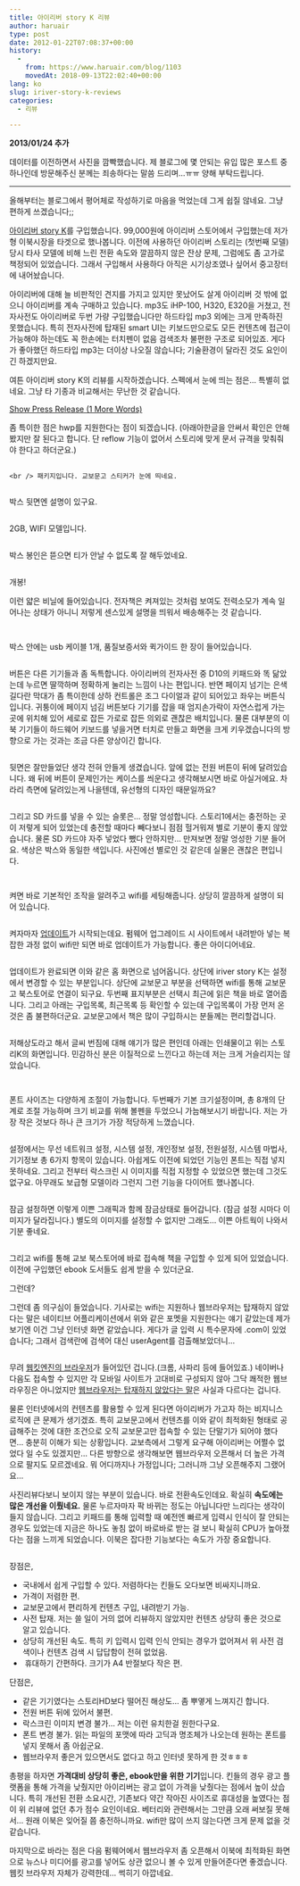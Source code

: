 ```yaml
---
title: 아이리버 story K 리뷰
author: haruair
type: post
date: 2012-01-22T07:08:37+00:00
history:
  - 
    from: https://www.haruair.com/blog/1103
    movedAt: 2018-09-13T22:02:40+00:00
lang: ko
slug: iriver-story-k-reviews
categories:
  - 리뷰

---
```

**2013/01/24 추가**

데이터를 이전하면서 사진을 깜빡했습니다. 제 블로그에 몇 안되는 유입 많은 포스트 중 하나인데 방문해주신 분께는 죄송하다는 말씀 드리며&#8230;ㅠㅠ 양해 부탁드립니다.

* * *

올해부터는 블로그에서 평어체로 작성하기로 마음을 먹었는데 그게 쉽질 않네요. 그냥 편하게 쓰겠습니다;;

<a href="http://product.iriver.co.kr/Product/ProductView.aspx?cid=12&itcode=357965" target="_blank">아이리버 story K</a>를 구입했습니다. 99,000원에 아이리버 스토어에서 구입했는데 저가형 이북시장을 타겟으로 했나봅니다. 이전에 사용하던 아이리버 스토리는 (첫번째 모델) 당시 타사 모델에 비해 느린 전환 속도와 깔끔하지 않은 잔상 문제, 그럼에도 좀 고가로 책정되어 있었습니다. 그래서 구입해서 사용하다 아직은 시기상조였나 싶어서 중고장터에 내어놨습니다.

아이리버에 대해 늘 비판적인 견지를 가지고 있지만 못났어도 살게 아이리버 것 밖에 없으니 아이리버를 계속 구매하고 있습니다. mp3도 iHP-100, H320, E320을 거쳤고, 전자사전도 아이리버로 두번 가량 구입했습니다만 하드타입 mp3 외에는 크게 만족하진 못했습니다. 특히 전자사전에 탑재된 smart UI는 키보드만으로도 모든 컨텐츠에 접근이 가능해야 하는데도 꼭 한손에는 터치펜이 없음 검색조차 불편한 구조로 되어있죠. 게다가 좋아했던 하드타입 mp3는 더이상 나오질 않습니다; 기술환경이 달라진 것도 요인이긴 하겠지만요.

여튼 아이리버 story K의 리뷰를 시작하겠습니다. 스펙에서 눈에 띄는 점은&#8230; 특별히 없네요. 그냥 타 기종과 비교해서는 무난한 것 같습니다. 

<div id="pressrelease-link-1103" class="sh-link pressrelease-link sh-hide">
  <a href="#" onclick="showhide_toggle('pressrelease', 1103, 'Show Press Release (1 More Words)', 'Hide Press Release (1 Less Words)'); return false;" aria-expanded="false"><span id="pressrelease-toggle-1103">Show Press Release (1 More Words)</span></a>
</div>

<div id="pressrelease-content-1103" class="sh-content pressrelease-content sh-hide" style="display: none;">
  <a href="https://www.iriver.co.kr/down/product/detail_description/357965_spec.jpg"><img title="아이리버 스토리 K spec." src="https://www.iriver.co.kr/down/product/detail_description/357965_spec.jpg?w=583" alt="" data-recalc-dims="1" /></a></p> 
  
  <p>
    </div>
  </p>
  
  <p>
    좀 특이한 점은 hwp를 지원한다는 점이 되겠습니다. (아래아한글을 안써서 확인은 안해봤지만 잘 된다고 합니다. 단 reflow 기능이 없어서 스토리에 맞게 문서 규격을 맞춰줘야 한다고 하더군요.)
  </p>
  
  <p>
    <a href="https://dev.edykim.com/wp-content/uploads/2012/01/MG_9907.jpg"><img data-attachment-id="1104" data-permalink="https://edykim.com/blog/1103/_mg_9907" data-orig-file="https://edykim.com/wp-content/uploads/2012/01/MG_9907.jpg?fit=840%2C560&ssl=1" data-orig-size="840,560" data-comments-opened="1" data-image-meta="{&quot;aperture&quot;:&quot;3.5&quot;,&quot;credit&quot;:&quot;&quot;,&quot;camera&quot;:&quot;Canon EOS 20D&quot;,&quot;caption&quot;:&quot;&quot;,&quot;created_timestamp&quot;:&quot;1327190963&quot;,&quot;copyright&quot;:&quot;&quot;,&quot;focal_length&quot;:&quot;35&quot;,&quot;iso&quot;:&quot;100&quot;,&quot;shutter_speed&quot;:&quot;0.0666666666667&quot;,&quot;title&quot;:&quot;&quot;}" data-image-title="박스. 요즘 이런 깔끔한 패키징이 유행인듯." data-image-description="" data-medium-file="https://edykim.com/wp-content/uploads/2012/01/MG_9907.jpg?fit=300%2C200&ssl=1" data-large-file="https://edykim.com/wp-content/uploads/2012/01/MG_9907.jpg?fit=660%2C440&ssl=1" class="aligncenter size-full wp-image-1104" title="박스. 요즘 이런 깔끔한 패키징이 유행인듯." src="https://dev.edykim.com/wp-content/uploads/2012/01/MG_9907.jpg?w=460" alt="" srcset="https://edykim.com/wp-content/uploads/2012/01/MG_9907.jpg?w=840&ssl=1 840w, https://edykim.com/wp-content/uploads/2012/01/MG_9907.jpg?resize=300%2C200&ssl=1 300w, https://edykim.com/wp-content/uploads/2012/01/MG_9907.jpg?resize=450%2C300&ssl=1 450w" sizes="(max-width: 660px) 100vw, 660px" data-recalc-dims="1" /></a><br /> <!--more-->
    
    <br /> 패키지입니다. 교보문고 스티커가 눈에 띄네요.
  </p>
  
  <p>
    <a href="https://dev.edykim.com/wp-content/uploads/2012/01/MG_9918.jpg"><img data-attachment-id="1114" data-permalink="https://edykim.com/blog/1103/_mg_9918" data-orig-file="https://edykim.com/wp-content/uploads/2012/01/MG_9918.jpg?fit=840%2C560&ssl=1" data-orig-size="840,560" data-comments-opened="1" data-image-meta="{&quot;aperture&quot;:&quot;5&quot;,&quot;credit&quot;:&quot;&quot;,&quot;camera&quot;:&quot;Canon EOS 20D&quot;,&quot;caption&quot;:&quot;&quot;,&quot;created_timestamp&quot;:&quot;1327191292&quot;,&quot;copyright&quot;:&quot;&quot;,&quot;focal_length&quot;:&quot;45&quot;,&quot;iso&quot;:&quot;800&quot;,&quot;shutter_speed&quot;:&quot;0.01&quot;,&quot;title&quot;:&quot;&quot;}" data-image-title="박스 뒷면" data-image-description="" data-medium-file="https://edykim.com/wp-content/uploads/2012/01/MG_9918.jpg?fit=300%2C200&ssl=1" data-large-file="https://edykim.com/wp-content/uploads/2012/01/MG_9918.jpg?fit=660%2C440&ssl=1" class="aligncenter size-full wp-image-1114" title="박스 뒷면" src="https://dev.edykim.com/wp-content/uploads/2012/01/MG_9918.jpg?w=460" alt="" srcset="https://edykim.com/wp-content/uploads/2012/01/MG_9918.jpg?w=840&ssl=1 840w, https://edykim.com/wp-content/uploads/2012/01/MG_9918.jpg?resize=300%2C200&ssl=1 300w, https://edykim.com/wp-content/uploads/2012/01/MG_9918.jpg?resize=450%2C300&ssl=1 450w" sizes="(max-width: 660px) 100vw, 660px" data-recalc-dims="1" /></a>
  </p>
  
  <p>
    박스 뒷면엔 설명이 있구요.
  </p>
  
  <p>
    <a href="https://dev.edykim.com/wp-content/uploads/2012/01/MG_9919.jpg"><img data-attachment-id="1115" data-permalink="https://edykim.com/blog/1103/_mg_9919" data-orig-file="https://edykim.com/wp-content/uploads/2012/01/MG_9919.jpg?fit=840%2C560&ssl=1" data-orig-size="840,560" data-comments-opened="1" data-image-meta="{&quot;aperture&quot;:&quot;4.5&quot;,&quot;credit&quot;:&quot;&quot;,&quot;camera&quot;:&quot;Canon EOS 20D&quot;,&quot;caption&quot;:&quot;&quot;,&quot;created_timestamp&quot;:&quot;1327191300&quot;,&quot;copyright&quot;:&quot;&quot;,&quot;focal_length&quot;:&quot;105&quot;,&quot;iso&quot;:&quot;800&quot;,&quot;shutter_speed&quot;:&quot;0.0166666666667&quot;,&quot;title&quot;:&quot;&quot;}" data-image-title="2gb wifi" data-image-description="" data-medium-file="https://edykim.com/wp-content/uploads/2012/01/MG_9919.jpg?fit=300%2C200&ssl=1" data-large-file="https://edykim.com/wp-content/uploads/2012/01/MG_9919.jpg?fit=660%2C440&ssl=1" class="aligncenter size-full wp-image-1115" title="2gb wifi" src="https://dev.edykim.com/wp-content/uploads/2012/01/MG_9919.jpg?w=460" alt="" srcset="https://edykim.com/wp-content/uploads/2012/01/MG_9919.jpg?w=840&ssl=1 840w, https://edykim.com/wp-content/uploads/2012/01/MG_9919.jpg?resize=300%2C200&ssl=1 300w, https://edykim.com/wp-content/uploads/2012/01/MG_9919.jpg?resize=450%2C300&ssl=1 450w" sizes="(max-width: 660px) 100vw, 660px" data-recalc-dims="1" /></a>
  </p>
  
  <p>
    2GB, WIFI 모델입니다.
  </p>
  
  <p>
    <a href="https://dev.edykim.com/wp-content/uploads/2012/01/MG_9908.jpg"><img data-attachment-id="1105" data-permalink="https://edykim.com/blog/1103/_mg_9908" data-orig-file="https://edykim.com/wp-content/uploads/2012/01/MG_9908.jpg?fit=840%2C560&ssl=1" data-orig-size="840,560" data-comments-opened="1" data-image-meta="{&quot;aperture&quot;:&quot;4&quot;,&quot;credit&quot;:&quot;&quot;,&quot;camera&quot;:&quot;Canon EOS 20D&quot;,&quot;caption&quot;:&quot;&quot;,&quot;created_timestamp&quot;:&quot;1327191002&quot;,&quot;copyright&quot;:&quot;&quot;,&quot;focal_length&quot;:&quot;63&quot;,&quot;iso&quot;:&quot;100&quot;,&quot;shutter_speed&quot;:&quot;0.0666666666667&quot;,&quot;title&quot;:&quot;&quot;}" data-image-title="박스씰" data-image-description="" data-medium-file="https://edykim.com/wp-content/uploads/2012/01/MG_9908.jpg?fit=300%2C200&ssl=1" data-large-file="https://edykim.com/wp-content/uploads/2012/01/MG_9908.jpg?fit=660%2C440&ssl=1" class="aligncenter size-full wp-image-1105" title="박스씰" src="https://dev.edykim.com/wp-content/uploads/2012/01/MG_9908.jpg?w=460" alt="" srcset="https://edykim.com/wp-content/uploads/2012/01/MG_9908.jpg?w=840&ssl=1 840w, https://edykim.com/wp-content/uploads/2012/01/MG_9908.jpg?resize=300%2C200&ssl=1 300w, https://edykim.com/wp-content/uploads/2012/01/MG_9908.jpg?resize=450%2C300&ssl=1 450w" sizes="(max-width: 660px) 100vw, 660px" data-recalc-dims="1" /></a>
  </p>
  
  <p>
    박스 봉인은 뜯으면 티가 안날 수 없도록 잘 해두었네요.
  </p>
  
  <p>
    <a href="https://dev.edykim.com/wp-content/uploads/2012/01/MG_9909.jpg"><img data-attachment-id="1106" data-permalink="https://edykim.com/blog/1103/_mg_9909" data-orig-file="https://edykim.com/wp-content/uploads/2012/01/MG_9909.jpg?fit=840%2C560&ssl=1" data-orig-size="840,560" data-comments-opened="1" data-image-meta="{&quot;aperture&quot;:&quot;3.5&quot;,&quot;credit&quot;:&quot;&quot;,&quot;camera&quot;:&quot;Canon EOS 20D&quot;,&quot;caption&quot;:&quot;&quot;,&quot;created_timestamp&quot;:&quot;1327191053&quot;,&quot;copyright&quot;:&quot;&quot;,&quot;focal_length&quot;:&quot;38&quot;,&quot;iso&quot;:&quot;100&quot;,&quot;shutter_speed&quot;:&quot;0.05&quot;,&quot;title&quot;:&quot;&quot;}" data-image-title="개봉" data-image-description="" data-medium-file="https://edykim.com/wp-content/uploads/2012/01/MG_9909.jpg?fit=300%2C200&ssl=1" data-large-file="https://edykim.com/wp-content/uploads/2012/01/MG_9909.jpg?fit=660%2C440&ssl=1" class="aligncenter size-full wp-image-1106" title="_MG_9909" src="https://dev.edykim.com/wp-content/uploads/2012/01/MG_9909.jpg?w=460" alt="" srcset="https://edykim.com/wp-content/uploads/2012/01/MG_9909.jpg?w=840&ssl=1 840w, https://edykim.com/wp-content/uploads/2012/01/MG_9909.jpg?resize=300%2C200&ssl=1 300w, https://edykim.com/wp-content/uploads/2012/01/MG_9909.jpg?resize=450%2C300&ssl=1 450w" sizes="(max-width: 660px) 100vw, 660px" data-recalc-dims="1" /></a>
  </p>
  
  <p>
    개봉!<a href="https://dev.edykim.com/wp-content/uploads/2012/01/MG_9910.jpg"><img data-attachment-id="1107" data-permalink="https://edykim.com/blog/1103/_mg_9910" data-orig-file="https://edykim.com/wp-content/uploads/2012/01/MG_9910.jpg?fit=840%2C560&ssl=1" data-orig-size="840,560" data-comments-opened="1" data-image-meta="{&quot;aperture&quot;:&quot;4&quot;,&quot;credit&quot;:&quot;&quot;,&quot;camera&quot;:&quot;Canon EOS 20D&quot;,&quot;caption&quot;:&quot;&quot;,&quot;created_timestamp&quot;:&quot;1327191064&quot;,&quot;copyright&quot;:&quot;&quot;,&quot;focal_length&quot;:&quot;48&quot;,&quot;iso&quot;:&quot;100&quot;,&quot;shutter_speed&quot;:&quot;0.04&quot;,&quot;title&quot;:&quot;&quot;}" data-image-title="_MG_9910" data-image-description="" data-medium-file="https://edykim.com/wp-content/uploads/2012/01/MG_9910.jpg?fit=300%2C200&ssl=1" data-large-file="https://edykim.com/wp-content/uploads/2012/01/MG_9910.jpg?fit=660%2C440&ssl=1" class="aligncenter size-full wp-image-1107" title="_MG_9910" src="https://dev.edykim.com/wp-content/uploads/2012/01/MG_9910.jpg?w=460" alt="" srcset="https://edykim.com/wp-content/uploads/2012/01/MG_9910.jpg?w=840&ssl=1 840w, https://edykim.com/wp-content/uploads/2012/01/MG_9910.jpg?resize=300%2C200&ssl=1 300w, https://edykim.com/wp-content/uploads/2012/01/MG_9910.jpg?resize=450%2C300&ssl=1 450w" sizes="(max-width: 660px) 100vw, 660px" data-recalc-dims="1" /></a><a href="https://dev.edykim.com/wp-content/uploads/2012/01/MG_9917.jpg"><img data-attachment-id="1113" data-permalink="https://edykim.com/blog/1103/_mg_9917" data-orig-file="https://edykim.com/wp-content/uploads/2012/01/MG_9917.jpg?fit=840%2C560&ssl=1" data-orig-size="840,560" data-comments-opened="1" data-image-meta="{&quot;aperture&quot;:&quot;5.6&quot;,&quot;credit&quot;:&quot;&quot;,&quot;camera&quot;:&quot;Canon EOS 20D&quot;,&quot;caption&quot;:&quot;&quot;,&quot;created_timestamp&quot;:&quot;1327191243&quot;,&quot;copyright&quot;:&quot;&quot;,&quot;focal_length&quot;:&quot;80&quot;,&quot;iso&quot;:&quot;800&quot;,&quot;shutter_speed&quot;:&quot;0.008&quot;,&quot;title&quot;:&quot;&quot;}" data-image-title="_MG_9917" data-image-description="" data-medium-file="https://edykim.com/wp-content/uploads/2012/01/MG_9917.jpg?fit=300%2C200&ssl=1" data-large-file="https://edykim.com/wp-content/uploads/2012/01/MG_9917.jpg?fit=660%2C440&ssl=1" class="aligncenter size-full wp-image-1113" title="_MG_9917" src="https://dev.edykim.com/wp-content/uploads/2012/01/MG_9917.jpg?w=460" alt="" srcset="https://edykim.com/wp-content/uploads/2012/01/MG_9917.jpg?w=840&ssl=1 840w, https://edykim.com/wp-content/uploads/2012/01/MG_9917.jpg?resize=300%2C200&ssl=1 300w, https://edykim.com/wp-content/uploads/2012/01/MG_9917.jpg?resize=450%2C300&ssl=1 450w" sizes="(max-width: 660px) 100vw, 660px" data-recalc-dims="1" /></a>
  </p>
  
  <p>
    이런 얇은 비닐에 들어있습니다. 전자책은 켜져있는 것처럼 보여도 전력소모가 계속 일어나는 상태가 아니니 저렇게 센스있게 설명을 띄워서 배송해주는 것 같습니다.
  </p>
  
  <p>
    <a href="https://dev.edykim.com/wp-content/uploads/2012/01/MG_9914.jpg"><img data-attachment-id="1110" data-permalink="https://edykim.com/blog/1103/_mg_9914" data-orig-file="https://edykim.com/wp-content/uploads/2012/01/MG_9914.jpg?fit=840%2C560&ssl=1" data-orig-size="840,560" data-comments-opened="1" data-image-meta="{&quot;aperture&quot;:&quot;5.6&quot;,&quot;credit&quot;:&quot;&quot;,&quot;camera&quot;:&quot;Canon EOS 20D&quot;,&quot;caption&quot;:&quot;&quot;,&quot;created_timestamp&quot;:&quot;1327191133&quot;,&quot;copyright&quot;:&quot;&quot;,&quot;focal_length&quot;:&quot;105&quot;,&quot;iso&quot;:&quot;800&quot;,&quot;shutter_speed&quot;:&quot;0.005&quot;,&quot;title&quot;:&quot;&quot;}" data-image-title="_MG_9914" data-image-description="" data-medium-file="https://edykim.com/wp-content/uploads/2012/01/MG_9914.jpg?fit=300%2C200&ssl=1" data-large-file="https://edykim.com/wp-content/uploads/2012/01/MG_9914.jpg?fit=660%2C440&ssl=1" class="aligncenter size-full wp-image-1110" title="_MG_9914" src="https://dev.edykim.com/wp-content/uploads/2012/01/MG_9914.jpg?w=460" alt="" srcset="https://edykim.com/wp-content/uploads/2012/01/MG_9914.jpg?w=840&ssl=1 840w, https://edykim.com/wp-content/uploads/2012/01/MG_9914.jpg?resize=300%2C200&ssl=1 300w, https://edykim.com/wp-content/uploads/2012/01/MG_9914.jpg?resize=450%2C300&ssl=1 450w" sizes="(max-width: 660px) 100vw, 660px" data-recalc-dims="1" /></a>
  </p>
  
  <p>
    <a href="https://dev.edykim.com/wp-content/uploads/2012/01/MG_9916.jpg"><img data-attachment-id="1112" data-permalink="https://edykim.com/blog/1103/_mg_9916" data-orig-file="https://edykim.com/wp-content/uploads/2012/01/MG_9916.jpg?fit=840%2C560&ssl=1" data-orig-size="840,560" data-comments-opened="1" data-image-meta="{&quot;aperture&quot;:&quot;14&quot;,&quot;credit&quot;:&quot;&quot;,&quot;camera&quot;:&quot;Canon EOS 20D&quot;,&quot;caption&quot;:&quot;&quot;,&quot;created_timestamp&quot;:&quot;1327191204&quot;,&quot;copyright&quot;:&quot;&quot;,&quot;focal_length&quot;:&quot;80&quot;,&quot;iso&quot;:&quot;800&quot;,&quot;shutter_speed&quot;:&quot;0.0333333333333&quot;,&quot;title&quot;:&quot;&quot;}" data-image-title="설명서" data-image-description="" data-medium-file="https://edykim.com/wp-content/uploads/2012/01/MG_9916.jpg?fit=300%2C200&ssl=1" data-large-file="https://edykim.com/wp-content/uploads/2012/01/MG_9916.jpg?fit=660%2C440&ssl=1" class="aligncenter size-full wp-image-1112" title="설명서" src="https://dev.edykim.com/wp-content/uploads/2012/01/MG_9916.jpg?w=460" alt="" srcset="https://edykim.com/wp-content/uploads/2012/01/MG_9916.jpg?w=840&ssl=1 840w, https://edykim.com/wp-content/uploads/2012/01/MG_9916.jpg?resize=300%2C200&ssl=1 300w, https://edykim.com/wp-content/uploads/2012/01/MG_9916.jpg?resize=450%2C300&ssl=1 450w" sizes="(max-width: 660px) 100vw, 660px" data-recalc-dims="1" /></a>
  </p>
  
  <p>
    박스 안에는 usb 케이블 1개, 품질보증서와 퀵가이드 한 장이 들어있습니다.
  </p>
  
  <p>
    <a href="https://dev.edykim.com/wp-content/uploads/2012/01/MG_9920.jpg"><img data-attachment-id="1116" data-permalink="https://edykim.com/blog/1103/_mg_9920" data-orig-file="https://edykim.com/wp-content/uploads/2012/01/MG_9920.jpg?fit=840%2C560&ssl=1" data-orig-size="840,560" data-comments-opened="1" data-image-meta="{&quot;aperture&quot;:&quot;5&quot;,&quot;credit&quot;:&quot;&quot;,&quot;camera&quot;:&quot;Canon EOS 20D&quot;,&quot;caption&quot;:&quot;&quot;,&quot;created_timestamp&quot;:&quot;1327191344&quot;,&quot;copyright&quot;:&quot;&quot;,&quot;focal_length&quot;:&quot;85&quot;,&quot;iso&quot;:&quot;800&quot;,&quot;shutter_speed&quot;:&quot;0.008&quot;,&quot;title&quot;:&quot;&quot;}" data-image-title="_MG_9920" data-image-description="" data-medium-file="https://edykim.com/wp-content/uploads/2012/01/MG_9920.jpg?fit=300%2C200&ssl=1" data-large-file="https://edykim.com/wp-content/uploads/2012/01/MG_9920.jpg?fit=660%2C440&ssl=1" class="aligncenter size-full wp-image-1116" title="_MG_9920" src="https://dev.edykim.com/wp-content/uploads/2012/01/MG_9920.jpg?w=460" alt="" srcset="https://edykim.com/wp-content/uploads/2012/01/MG_9920.jpg?w=840&ssl=1 840w, https://edykim.com/wp-content/uploads/2012/01/MG_9920.jpg?resize=300%2C200&ssl=1 300w, https://edykim.com/wp-content/uploads/2012/01/MG_9920.jpg?resize=450%2C300&ssl=1 450w" sizes="(max-width: 660px) 100vw, 660px" data-recalc-dims="1" /></a><a href="https://dev.edykim.com/wp-content/uploads/2012/01/MG_9921.jpg"><img data-attachment-id="1117" data-permalink="https://edykim.com/blog/1103/_mg_9921" data-orig-file="https://edykim.com/wp-content/uploads/2012/01/MG_9921.jpg?fit=840%2C560&ssl=1" data-orig-size="840,560" data-comments-opened="1" data-image-meta="{&quot;aperture&quot;:&quot;6.3&quot;,&quot;credit&quot;:&quot;&quot;,&quot;camera&quot;:&quot;Canon EOS 20D&quot;,&quot;caption&quot;:&quot;&quot;,&quot;created_timestamp&quot;:&quot;1327191353&quot;,&quot;copyright&quot;:&quot;&quot;,&quot;focal_length&quot;:&quot;85&quot;,&quot;iso&quot;:&quot;800&quot;,&quot;shutter_speed&quot;:&quot;0.00625&quot;,&quot;title&quot;:&quot;&quot;}" data-image-title="_MG_9921" data-image-description="" data-medium-file="https://edykim.com/wp-content/uploads/2012/01/MG_9921.jpg?fit=300%2C200&ssl=1" data-large-file="https://edykim.com/wp-content/uploads/2012/01/MG_9921.jpg?fit=660%2C440&ssl=1" class="aligncenter size-full wp-image-1117" title="_MG_9921" src="https://dev.edykim.com/wp-content/uploads/2012/01/MG_9921.jpg?w=460" alt="" srcset="https://edykim.com/wp-content/uploads/2012/01/MG_9921.jpg?w=840&ssl=1 840w, https://edykim.com/wp-content/uploads/2012/01/MG_9921.jpg?resize=300%2C200&ssl=1 300w, https://edykim.com/wp-content/uploads/2012/01/MG_9921.jpg?resize=450%2C300&ssl=1 450w" sizes="(max-width: 660px) 100vw, 660px" data-recalc-dims="1" /></a>
  </p>
  
  <p>
    버튼은 다른 기기들과 좀 독특합니다. 아이리버의 전자사전 중 D10의 키패드와 똑 닮았는데 누르면 딸깍하며 정확하게 눌리는 느낌이 나는 편입니다. 반면 페이지 넘기는 은색 길다란 막대가 좀 특이한데 상하 컨트롤은 조그 다이얼과 같이 되어있고 좌우는 버튼식입니다. 귀퉁이에 페이지 넘김 버튼보다 기기를 잡을 때 엄지손가락이 자연스럽게 가는 곳에 위치해 있어 세로로 잡든 가로로 잡든 의외로 괜찮은 배치입니다. 물론 대부분의 이북 기기들이 하드웨어 키보드를 넣을거면 터치로 만들고 화면을 크게 키우겠습니다의 방향으로 가는 것과는 조금 다른 양상이긴 합니다.
  </p>
  
  <p>
    <a href="https://dev.edykim.com/wp-content/uploads/2012/01/MG_9926.jpg"><img data-attachment-id="1122" data-permalink="https://edykim.com/blog/1103/_mg_9926" data-orig-file="https://edykim.com/wp-content/uploads/2012/01/MG_9926.jpg?fit=840%2C560&ssl=1" data-orig-size="840,560" data-comments-opened="1" data-image-meta="{&quot;aperture&quot;:&quot;4.5&quot;,&quot;credit&quot;:&quot;&quot;,&quot;camera&quot;:&quot;Canon EOS 20D&quot;,&quot;caption&quot;:&quot;&quot;,&quot;created_timestamp&quot;:&quot;1327191427&quot;,&quot;copyright&quot;:&quot;&quot;,&quot;focal_length&quot;:&quot;85&quot;,&quot;iso&quot;:&quot;800&quot;,&quot;shutter_speed&quot;:&quot;0.0125&quot;,&quot;title&quot;:&quot;&quot;}" data-image-title="_MG_9926" data-image-description="" data-medium-file="https://edykim.com/wp-content/uploads/2012/01/MG_9926.jpg?fit=300%2C200&ssl=1" data-large-file="https://edykim.com/wp-content/uploads/2012/01/MG_9926.jpg?fit=660%2C440&ssl=1" class="aligncenter size-full wp-image-1122" title="_MG_9926" src="https://dev.edykim.com/wp-content/uploads/2012/01/MG_9926.jpg?w=460" alt="" srcset="https://edykim.com/wp-content/uploads/2012/01/MG_9926.jpg?w=840&ssl=1 840w, https://edykim.com/wp-content/uploads/2012/01/MG_9926.jpg?resize=300%2C200&ssl=1 300w, https://edykim.com/wp-content/uploads/2012/01/MG_9926.jpg?resize=450%2C300&ssl=1 450w" sizes="(max-width: 660px) 100vw, 660px" data-recalc-dims="1" /></a><a href="https://dev.edykim.com/wp-content/uploads/2012/01/MG_9927.jpg"><img data-attachment-id="1123" data-permalink="https://edykim.com/blog/1103/_mg_9927" data-orig-file="https://edykim.com/wp-content/uploads/2012/01/MG_9927.jpg?fit=840%2C560&ssl=1" data-orig-size="840,560" data-comments-opened="1" data-image-meta="{&quot;aperture&quot;:&quot;4.5&quot;,&quot;credit&quot;:&quot;&quot;,&quot;camera&quot;:&quot;Canon EOS 20D&quot;,&quot;caption&quot;:&quot;&quot;,&quot;created_timestamp&quot;:&quot;1327191445&quot;,&quot;copyright&quot;:&quot;&quot;,&quot;focal_length&quot;:&quot;85&quot;,&quot;iso&quot;:&quot;800&quot;,&quot;shutter_speed&quot;:&quot;0.01&quot;,&quot;title&quot;:&quot;&quot;}" data-image-title="_MG_9927" data-image-description="" data-medium-file="https://edykim.com/wp-content/uploads/2012/01/MG_9927.jpg?fit=300%2C200&ssl=1" data-large-file="https://edykim.com/wp-content/uploads/2012/01/MG_9927.jpg?fit=660%2C440&ssl=1" class="aligncenter size-full wp-image-1123" title="_MG_9927" src="https://dev.edykim.com/wp-content/uploads/2012/01/MG_9927.jpg?w=460" alt="" srcset="https://edykim.com/wp-content/uploads/2012/01/MG_9927.jpg?w=840&ssl=1 840w, https://edykim.com/wp-content/uploads/2012/01/MG_9927.jpg?resize=300%2C200&ssl=1 300w, https://edykim.com/wp-content/uploads/2012/01/MG_9927.jpg?resize=450%2C300&ssl=1 450w" sizes="(max-width: 660px) 100vw, 660px" data-recalc-dims="1" /></a>
  </p>
  
  <p>
    뒷면은 잘만들었단 생각 전혀 안들게 생겼습니다. 앞에 없는 전원 버튼이 뒤에 달려있습니다. 왜 뒤에 버튼이 문제인가는 케이스를 씌운다고 생각해보시면 바로 아실거에요. 차라리 측면에 달려있는게 나을텐데, 유선형의 디자인 때문일까요?
  </p>
  
  <p>
    <a href="https://dev.edykim.com/wp-content/uploads/2012/01/MG_9928.jpg"><img data-attachment-id="1124" data-permalink="https://edykim.com/blog/1103/_mg_9928" data-orig-file="https://edykim.com/wp-content/uploads/2012/01/MG_9928.jpg?fit=840%2C560&ssl=1" data-orig-size="840,560" data-comments-opened="1" data-image-meta="{&quot;aperture&quot;:&quot;4.5&quot;,&quot;credit&quot;:&quot;&quot;,&quot;camera&quot;:&quot;Canon EOS 20D&quot;,&quot;caption&quot;:&quot;&quot;,&quot;created_timestamp&quot;:&quot;1327191480&quot;,&quot;copyright&quot;:&quot;&quot;,&quot;focal_length&quot;:&quot;85&quot;,&quot;iso&quot;:&quot;800&quot;,&quot;shutter_speed&quot;:&quot;0.02&quot;,&quot;title&quot;:&quot;&quot;}" data-image-title="_MG_9928" data-image-description="" data-medium-file="https://edykim.com/wp-content/uploads/2012/01/MG_9928.jpg?fit=300%2C200&ssl=1" data-large-file="https://edykim.com/wp-content/uploads/2012/01/MG_9928.jpg?fit=660%2C440&ssl=1" class="aligncenter size-full wp-image-1124" title="_MG_9928" src="https://dev.edykim.com/wp-content/uploads/2012/01/MG_9928.jpg?w=460" alt="" srcset="https://edykim.com/wp-content/uploads/2012/01/MG_9928.jpg?w=840&ssl=1 840w, https://edykim.com/wp-content/uploads/2012/01/MG_9928.jpg?resize=300%2C200&ssl=1 300w, https://edykim.com/wp-content/uploads/2012/01/MG_9928.jpg?resize=450%2C300&ssl=1 450w" sizes="(max-width: 660px) 100vw, 660px" data-recalc-dims="1" /></a>
  </p>
  
  <p>
    그리고 SD 카드를 넣을 수 있는 슬롯은&#8230; 정말 엉성합니다. 스토리1에서는 충전하는 곳이 저렇게 되어 있었는데 충전할 때마다 빼다보니 점점 헐거워져 별로 기분이 좋지 않았습니다. 물론 SD 카드야 자주 넣었다 뺐다 안하지만&#8230; 만져보면 정말 엉성한 기분 들어요. 색상은 박스와 동일한 색입니다. 사진에선 별로인 것 같은데 실물은 괜찮은 편입니다.
  </p>
  
  <p>
    <a href="https://dev.edykim.com/wp-content/uploads/2012/01/MG_9930.jpg"><img data-attachment-id="1126" data-permalink="https://edykim.com/blog/1103/_mg_9930" data-orig-file="https://edykim.com/wp-content/uploads/2012/01/MG_9930.jpg?fit=840%2C560&ssl=1" data-orig-size="840,560" data-comments-opened="1" data-image-meta="{&quot;aperture&quot;:&quot;10&quot;,&quot;credit&quot;:&quot;&quot;,&quot;camera&quot;:&quot;Canon EOS 20D&quot;,&quot;caption&quot;:&quot;&quot;,&quot;created_timestamp&quot;:&quot;1327191525&quot;,&quot;copyright&quot;:&quot;&quot;,&quot;focal_length&quot;:&quot;70&quot;,&quot;iso&quot;:&quot;800&quot;,&quot;shutter_speed&quot;:&quot;0.02&quot;,&quot;title&quot;:&quot;&quot;}" data-image-title="전원을 켜면" data-image-description="" data-medium-file="https://edykim.com/wp-content/uploads/2012/01/MG_9930.jpg?fit=300%2C200&ssl=1" data-large-file="https://edykim.com/wp-content/uploads/2012/01/MG_9930.jpg?fit=660%2C440&ssl=1" class="aligncenter size-full wp-image-1126" title="전원을 켜면" src="https://dev.edykim.com/wp-content/uploads/2012/01/MG_9930.jpg?w=460" alt="" srcset="https://edykim.com/wp-content/uploads/2012/01/MG_9930.jpg?w=840&ssl=1 840w, https://edykim.com/wp-content/uploads/2012/01/MG_9930.jpg?resize=300%2C200&ssl=1 300w, https://edykim.com/wp-content/uploads/2012/01/MG_9930.jpg?resize=450%2C300&ssl=1 450w" sizes="(max-width: 660px) 100vw, 660px" data-recalc-dims="1" /></a><a href="https://dev.edykim.com/wp-content/uploads/2012/01/MG_9931.jpg"><img data-attachment-id="1127" data-permalink="https://edykim.com/blog/1103/_mg_9931" data-orig-file="https://edykim.com/wp-content/uploads/2012/01/MG_9931.jpg?fit=840%2C560&ssl=1" data-orig-size="840,560" data-comments-opened="1" data-image-meta="{&quot;aperture&quot;:&quot;5.6&quot;,&quot;credit&quot;:&quot;&quot;,&quot;camera&quot;:&quot;Canon EOS 20D&quot;,&quot;caption&quot;:&quot;&quot;,&quot;created_timestamp&quot;:&quot;1327191545&quot;,&quot;copyright&quot;:&quot;&quot;,&quot;focal_length&quot;:&quot;70&quot;,&quot;iso&quot;:&quot;800&quot;,&quot;shutter_speed&quot;:&quot;0.008&quot;,&quot;title&quot;:&quot;&quot;}" data-image-title="_MG_9931" data-image-description="" data-medium-file="https://edykim.com/wp-content/uploads/2012/01/MG_9931.jpg?fit=300%2C200&ssl=1" data-large-file="https://edykim.com/wp-content/uploads/2012/01/MG_9931.jpg?fit=660%2C440&ssl=1" class="aligncenter size-full wp-image-1127" title="_MG_9931" src="https://dev.edykim.com/wp-content/uploads/2012/01/MG_9931.jpg?w=460" alt="" srcset="https://edykim.com/wp-content/uploads/2012/01/MG_9931.jpg?w=840&ssl=1 840w, https://edykim.com/wp-content/uploads/2012/01/MG_9931.jpg?resize=300%2C200&ssl=1 300w, https://edykim.com/wp-content/uploads/2012/01/MG_9931.jpg?resize=450%2C300&ssl=1 450w" sizes="(max-width: 660px) 100vw, 660px" data-recalc-dims="1" /></a>
  </p>
  
  <p>
    <a href="https://dev.edykim.com/wp-content/uploads/2012/01/MG_9934.jpg"><img data-attachment-id="1129" data-permalink="https://edykim.com/blog/1103/_mg_9934" data-orig-file="https://edykim.com/wp-content/uploads/2012/01/MG_9934.jpg?fit=840%2C560&ssl=1" data-orig-size="840,560" data-comments-opened="1" data-image-meta="{&quot;aperture&quot;:&quot;6.3&quot;,&quot;credit&quot;:&quot;&quot;,&quot;camera&quot;:&quot;Canon EOS 20D&quot;,&quot;caption&quot;:&quot;&quot;,&quot;created_timestamp&quot;:&quot;1327191649&quot;,&quot;copyright&quot;:&quot;&quot;,&quot;focal_length&quot;:&quot;70&quot;,&quot;iso&quot;:&quot;800&quot;,&quot;shutter_speed&quot;:&quot;0.008&quot;,&quot;title&quot;:&quot;&quot;}" data-image-title="_MG_9934" data-image-description="" data-medium-file="https://edykim.com/wp-content/uploads/2012/01/MG_9934.jpg?fit=300%2C200&ssl=1" data-large-file="https://edykim.com/wp-content/uploads/2012/01/MG_9934.jpg?fit=660%2C440&ssl=1" class="aligncenter size-full wp-image-1129" title="_MG_9934" src="https://dev.edykim.com/wp-content/uploads/2012/01/MG_9934.jpg?w=460" alt="" srcset="https://edykim.com/wp-content/uploads/2012/01/MG_9934.jpg?w=840&ssl=1 840w, https://edykim.com/wp-content/uploads/2012/01/MG_9934.jpg?resize=300%2C200&ssl=1 300w, https://edykim.com/wp-content/uploads/2012/01/MG_9934.jpg?resize=450%2C300&ssl=1 450w" sizes="(max-width: 660px) 100vw, 660px" data-recalc-dims="1" /></a>
  </p>
  
  <p>
    켜면 바로 기본적인 조작을 알려주고 wifi를 세팅해줍니다. 상당히 깔끔하게 설명이 되어 있습니다.
  </p>
  
  <p>
    <a href="https://dev.edykim.com/wp-content/uploads/2012/01/MG_9935.jpg"><img data-attachment-id="1130" data-permalink="https://edykim.com/blog/1103/_mg_9935" data-orig-file="https://edykim.com/wp-content/uploads/2012/01/MG_9935.jpg?fit=840%2C560&ssl=1" data-orig-size="840,560" data-comments-opened="1" data-image-meta="{&quot;aperture&quot;:&quot;5.6&quot;,&quot;credit&quot;:&quot;&quot;,&quot;camera&quot;:&quot;Canon EOS 20D&quot;,&quot;caption&quot;:&quot;&quot;,&quot;created_timestamp&quot;:&quot;1327191712&quot;,&quot;copyright&quot;:&quot;&quot;,&quot;focal_length&quot;:&quot;70&quot;,&quot;iso&quot;:&quot;800&quot;,&quot;shutter_speed&quot;:&quot;0.008&quot;,&quot;title&quot;:&quot;&quot;}" data-image-title="_MG_9935" data-image-description="" data-medium-file="https://edykim.com/wp-content/uploads/2012/01/MG_9935.jpg?fit=300%2C200&ssl=1" data-large-file="https://edykim.com/wp-content/uploads/2012/01/MG_9935.jpg?fit=660%2C440&ssl=1" class="aligncenter size-full wp-image-1130" title="_MG_9935" src="https://dev.edykim.com/wp-content/uploads/2012/01/MG_9935.jpg?w=460" alt="" srcset="https://edykim.com/wp-content/uploads/2012/01/MG_9935.jpg?w=840&ssl=1 840w, https://edykim.com/wp-content/uploads/2012/01/MG_9935.jpg?resize=300%2C200&ssl=1 300w, https://edykim.com/wp-content/uploads/2012/01/MG_9935.jpg?resize=450%2C300&ssl=1 450w" sizes="(max-width: 660px) 100vw, 660px" data-recalc-dims="1" /></a>
  </p>
  
  <p>
    켜자마자 <a href="http://lounge.iriver.co.kr/Notice/NoticeView.aspx?pno=1&idx=2354&no=1" target="_blank">업데이트</a>가 시작되는데요. 펌웨어 업그레이드 시 사이트에서 내려받아 넣는 복잡한 과정 없이 wifi만 되면 바로 업데이트가 가능합니다. 좋은 아이디어네요.
  </p>
  
  <p>
    <a href="https://dev.edykim.com/wp-content/uploads/2012/01/MG_9936.jpg"><img data-attachment-id="1131" data-permalink="https://edykim.com/blog/1103/_mg_9936" data-orig-file="https://edykim.com/wp-content/uploads/2012/01/MG_9936.jpg?fit=840%2C560&ssl=1" data-orig-size="840,560" data-comments-opened="1" data-image-meta="{&quot;aperture&quot;:&quot;5&quot;,&quot;credit&quot;:&quot;&quot;,&quot;camera&quot;:&quot;Canon EOS 20D&quot;,&quot;caption&quot;:&quot;&quot;,&quot;created_timestamp&quot;:&quot;1327191856&quot;,&quot;copyright&quot;:&quot;&quot;,&quot;focal_length&quot;:&quot;38&quot;,&quot;iso&quot;:&quot;800&quot;,&quot;shutter_speed&quot;:&quot;0.01&quot;,&quot;title&quot;:&quot;&quot;}" data-image-title="_MG_9936" data-image-description="" data-medium-file="https://edykim.com/wp-content/uploads/2012/01/MG_9936.jpg?fit=300%2C200&ssl=1" data-large-file="https://edykim.com/wp-content/uploads/2012/01/MG_9936.jpg?fit=660%2C440&ssl=1" class="aligncenter size-full wp-image-1131" title="_MG_9936" src="https://dev.edykim.com/wp-content/uploads/2012/01/MG_9936.jpg?w=460" alt="" srcset="https://edykim.com/wp-content/uploads/2012/01/MG_9936.jpg?w=840&ssl=1 840w, https://edykim.com/wp-content/uploads/2012/01/MG_9936.jpg?resize=300%2C200&ssl=1 300w, https://edykim.com/wp-content/uploads/2012/01/MG_9936.jpg?resize=450%2C300&ssl=1 450w" sizes="(max-width: 660px) 100vw, 660px" data-recalc-dims="1" /></a>
  </p>
  
  <p>
    업데이트가 완료되면 이와 같은 홈 화면으로 넘어옵니다. 상단에 iriver story K는 설정에서 변경할 수 있는 부분입니다. 상단에 교보문고 부분을 선택하면 wifi를 통해 교보문고 북스토어로 연결이 되구요. 두번째 표지부분은 선택시 최근에 읽은 책을 바로 열어줍니다. 그리고 아래는 구입목록, 최근목록 등 확인할 수 있는데 구입목록이 가장 먼저 온 것은 좀 불편하더군요. 교보문고에서 책은 많이 구입하시는 분들께는 편리할겁니다.
  </p>
  
  <p>
    <a href="https://dev.edykim.com/wp-content/uploads/2012/01/MG_9924.jpg"><img data-attachment-id="1120" data-permalink="https://edykim.com/blog/1103/_mg_9924" data-orig-file="https://edykim.com/wp-content/uploads/2012/01/MG_9924.jpg?fit=840%2C560&ssl=1" data-orig-size="840,560" data-comments-opened="1" data-image-meta="{&quot;aperture&quot;:&quot;5.6&quot;,&quot;credit&quot;:&quot;&quot;,&quot;camera&quot;:&quot;Canon EOS 20D&quot;,&quot;caption&quot;:&quot;&quot;,&quot;created_timestamp&quot;:&quot;1327191390&quot;,&quot;copyright&quot;:&quot;&quot;,&quot;focal_length&quot;:&quot;85&quot;,&quot;iso&quot;:&quot;800&quot;,&quot;shutter_speed&quot;:&quot;0.008&quot;,&quot;title&quot;:&quot;&quot;}" data-image-title="_MG_9924" data-image-description="" data-medium-file="https://edykim.com/wp-content/uploads/2012/01/MG_9924.jpg?fit=300%2C200&ssl=1" data-large-file="https://edykim.com/wp-content/uploads/2012/01/MG_9924.jpg?fit=660%2C440&ssl=1" class="aligncenter size-full wp-image-1120" title="_MG_9924" src="https://dev.edykim.com/wp-content/uploads/2012/01/MG_9924.jpg?w=460" alt="" srcset="https://edykim.com/wp-content/uploads/2012/01/MG_9924.jpg?w=840&ssl=1 840w, https://edykim.com/wp-content/uploads/2012/01/MG_9924.jpg?resize=300%2C200&ssl=1 300w, https://edykim.com/wp-content/uploads/2012/01/MG_9924.jpg?resize=450%2C300&ssl=1 450w" sizes="(max-width: 660px) 100vw, 660px" data-recalc-dims="1" /></a>
  </p>
  
  <p>
    저해상도라고 해서 글씨 번짐에 대해 얘기가 많은 편인데 아래는 인쇄물이고 위는 스토리K의 화면입니다. 민감하신 분은 이질적으로 느낀다고 하는데 저는 크게 거슬리지는 않았습니다.
  </p>
  
  <p>
    <a href="https://dev.edykim.com/wp-content/uploads/2012/01/MG_9940.jpg"><img class="aligncenter size-full wp-image-1136" title="_MG_9940" src="https://dev.edykim.com/wp-content/uploads/2012/01/MG_9940.jpg?w=460" alt="" data-recalc-dims="1" /></a>
  </p>
  
  <p>
    <a href="https://dev.edykim.com/wp-content/uploads/2012/01/MG_9941.jpg"><img data-attachment-id="1136" data-permalink="https://edykim.com/blog/1103/_mg_9941" data-orig-file="https://edykim.com/wp-content/uploads/2012/01/MG_9941.jpg?fit=840%2C560&ssl=1" data-orig-size="840,560" data-comments-opened="1" data-image-meta="{&quot;aperture&quot;:&quot;6.3&quot;,&quot;credit&quot;:&quot;&quot;,&quot;camera&quot;:&quot;Canon EOS 20D&quot;,&quot;caption&quot;:&quot;&quot;,&quot;created_timestamp&quot;:&quot;1327192207&quot;,&quot;copyright&quot;:&quot;&quot;,&quot;focal_length&quot;:&quot;58&quot;,&quot;iso&quot;:&quot;800&quot;,&quot;shutter_speed&quot;:&quot;0.00625&quot;,&quot;title&quot;:&quot;&quot;}" data-image-title="_MG_9941" data-image-description="" data-medium-file="https://edykim.com/wp-content/uploads/2012/01/MG_9941.jpg?fit=300%2C200&ssl=1" data-large-file="https://edykim.com/wp-content/uploads/2012/01/MG_9941.jpg?fit=660%2C440&ssl=1" class="aligncenter size-full wp-image-1136" title="_MG_9941" src="https://dev.edykim.com/wp-content/uploads/2012/01/MG_9941.jpg?w=460" alt="" srcset="https://edykim.com/wp-content/uploads/2012/01/MG_9941.jpg?w=840&ssl=1 840w, https://edykim.com/wp-content/uploads/2012/01/MG_9941.jpg?resize=300%2C200&ssl=1 300w, https://edykim.com/wp-content/uploads/2012/01/MG_9941.jpg?resize=450%2C300&ssl=1 450w" sizes="(max-width: 660px) 100vw, 660px" data-recalc-dims="1" /></a><a href="https://dev.edykim.com/wp-content/uploads/2012/01/MG_9942.jpg"><img data-attachment-id="1137" data-permalink="https://edykim.com/blog/1103/_mg_9942" data-orig-file="https://edykim.com/wp-content/uploads/2012/01/MG_9942.jpg?fit=840%2C560&ssl=1" data-orig-size="840,560" data-comments-opened="1" data-image-meta="{&quot;aperture&quot;:&quot;6.3&quot;,&quot;credit&quot;:&quot;&quot;,&quot;camera&quot;:&quot;Canon EOS 20D&quot;,&quot;caption&quot;:&quot;&quot;,&quot;created_timestamp&quot;:&quot;1327192224&quot;,&quot;copyright&quot;:&quot;&quot;,&quot;focal_length&quot;:&quot;58&quot;,&quot;iso&quot;:&quot;800&quot;,&quot;shutter_speed&quot;:&quot;0.00625&quot;,&quot;title&quot;:&quot;&quot;}" data-image-title="_MG_9942" data-image-description="" data-medium-file="https://edykim.com/wp-content/uploads/2012/01/MG_9942.jpg?fit=300%2C200&ssl=1" data-large-file="https://edykim.com/wp-content/uploads/2012/01/MG_9942.jpg?fit=660%2C440&ssl=1" class="aligncenter size-full wp-image-1137" title="_MG_9942" src="https://dev.edykim.com/wp-content/uploads/2012/01/MG_9942.jpg?w=460" alt="" srcset="https://edykim.com/wp-content/uploads/2012/01/MG_9942.jpg?w=840&ssl=1 840w, https://edykim.com/wp-content/uploads/2012/01/MG_9942.jpg?resize=300%2C200&ssl=1 300w, https://edykim.com/wp-content/uploads/2012/01/MG_9942.jpg?resize=450%2C300&ssl=1 450w" sizes="(max-width: 660px) 100vw, 660px" data-recalc-dims="1" /></a><a href="https://dev.edykim.com/wp-content/uploads/2012/01/MG_9943.jpg"><img data-attachment-id="1138" data-permalink="https://edykim.com/blog/1103/_mg_9943" data-orig-file="https://edykim.com/wp-content/uploads/2012/01/MG_9943.jpg?fit=840%2C560&ssl=1" data-orig-size="840,560" data-comments-opened="1" data-image-meta="{&quot;aperture&quot;:&quot;6.3&quot;,&quot;credit&quot;:&quot;&quot;,&quot;camera&quot;:&quot;Canon EOS 20D&quot;,&quot;caption&quot;:&quot;&quot;,&quot;created_timestamp&quot;:&quot;1327192238&quot;,&quot;copyright&quot;:&quot;&quot;,&quot;focal_length&quot;:&quot;58&quot;,&quot;iso&quot;:&quot;800&quot;,&quot;shutter_speed&quot;:&quot;0.00625&quot;,&quot;title&quot;:&quot;&quot;}" data-image-title="_MG_9943" data-image-description="" data-medium-file="https://edykim.com/wp-content/uploads/2012/01/MG_9943.jpg?fit=300%2C200&ssl=1" data-large-file="https://edykim.com/wp-content/uploads/2012/01/MG_9943.jpg?fit=660%2C440&ssl=1" class="aligncenter size-full wp-image-1138" title="_MG_9943" src="https://dev.edykim.com/wp-content/uploads/2012/01/MG_9943.jpg?w=460" alt="" srcset="https://edykim.com/wp-content/uploads/2012/01/MG_9943.jpg?w=840&ssl=1 840w, https://edykim.com/wp-content/uploads/2012/01/MG_9943.jpg?resize=300%2C200&ssl=1 300w, https://edykim.com/wp-content/uploads/2012/01/MG_9943.jpg?resize=450%2C300&ssl=1 450w" sizes="(max-width: 660px) 100vw, 660px" data-recalc-dims="1" /></a>
  </p>
  
  <p>
    폰트 사이즈는 다양하게 조절이 가능합니다. 두번째가 기본 크기설정이며, 총 8개의 단계로 조절 가능하며 크기 비교를 위해 볼펜을 두었으니 가늠해보시기 바랍니다. 저는 가장 작은 것보다 하나 큰 크기가 가장 적당하게 느꼈습니다.
  </p>
  
  <p>
    <a href="https://dev.edykim.com/wp-content/uploads/2012/01/MG_9939.jpg"><img data-attachment-id="1134" data-permalink="https://edykim.com/blog/1103/_mg_9939" data-orig-file="https://edykim.com/wp-content/uploads/2012/01/MG_9939.jpg?fit=840%2C560&ssl=1" data-orig-size="840,560" data-comments-opened="1" data-image-meta="{&quot;aperture&quot;:&quot;9&quot;,&quot;credit&quot;:&quot;&quot;,&quot;camera&quot;:&quot;Canon EOS 20D&quot;,&quot;caption&quot;:&quot;&quot;,&quot;created_timestamp&quot;:&quot;1327192044&quot;,&quot;copyright&quot;:&quot;&quot;,&quot;focal_length&quot;:&quot;55&quot;,&quot;iso&quot;:&quot;800&quot;,&quot;shutter_speed&quot;:&quot;0.025&quot;,&quot;title&quot;:&quot;&quot;}" data-image-title="_MG_9939" data-image-description="" data-medium-file="https://edykim.com/wp-content/uploads/2012/01/MG_9939.jpg?fit=300%2C200&ssl=1" data-large-file="https://edykim.com/wp-content/uploads/2012/01/MG_9939.jpg?fit=660%2C440&ssl=1" class="aligncenter size-full wp-image-1134" title="_MG_9939" src="https://dev.edykim.com/wp-content/uploads/2012/01/MG_9939.jpg?w=460" alt="" srcset="https://edykim.com/wp-content/uploads/2012/01/MG_9939.jpg?w=840&ssl=1 840w, https://edykim.com/wp-content/uploads/2012/01/MG_9939.jpg?resize=300%2C200&ssl=1 300w, https://edykim.com/wp-content/uploads/2012/01/MG_9939.jpg?resize=450%2C300&ssl=1 450w" sizes="(max-width: 660px) 100vw, 660px" data-recalc-dims="1" /></a>
  </p>
  
  <p>
    설정에서는 무선 네트워크 설정, 시스템 설정, 개인정보 설정, 전원설정, 시스템 마법사, 기기정보 총 6가지 항목이 있습니다. 아쉽게도 이전에 되었던 기능인 폰트는 직접 넣지 못하네요. 그리고 전부터 락스크린 시 이미지를 직접 지정할 수 있었으면 했는데 그것도 없구요. 아무래도 보급형 모델이라 그런지 그런 기능을 다이어트 했나봅니다.
  </p>
  
  <p>
    <a href="https://dev.edykim.com/wp-content/uploads/2012/01/MG_9948.jpg"><img data-attachment-id="1143" data-permalink="https://edykim.com/blog/1103/_mg_9948" data-orig-file="https://edykim.com/wp-content/uploads/2012/01/MG_9948.jpg?fit=840%2C560&ssl=1" data-orig-size="840,560" data-comments-opened="1" data-image-meta="{&quot;aperture&quot;:&quot;6.3&quot;,&quot;credit&quot;:&quot;&quot;,&quot;camera&quot;:&quot;Canon EOS 20D&quot;,&quot;caption&quot;:&quot;&quot;,&quot;created_timestamp&quot;:&quot;1327192343&quot;,&quot;copyright&quot;:&quot;&quot;,&quot;focal_length&quot;:&quot;43&quot;,&quot;iso&quot;:&quot;800&quot;,&quot;shutter_speed&quot;:&quot;0.008&quot;,&quot;title&quot;:&quot;&quot;}" data-image-title="_MG_9948" data-image-description="" data-medium-file="https://edykim.com/wp-content/uploads/2012/01/MG_9948.jpg?fit=300%2C200&ssl=1" data-large-file="https://edykim.com/wp-content/uploads/2012/01/MG_9948.jpg?fit=660%2C440&ssl=1" class="aligncenter size-full wp-image-1143" title="_MG_9948" src="https://dev.edykim.com/wp-content/uploads/2012/01/MG_9948.jpg?w=460" alt="" srcset="https://edykim.com/wp-content/uploads/2012/01/MG_9948.jpg?w=840&ssl=1 840w, https://edykim.com/wp-content/uploads/2012/01/MG_9948.jpg?resize=300%2C200&ssl=1 300w, https://edykim.com/wp-content/uploads/2012/01/MG_9948.jpg?resize=450%2C300&ssl=1 450w" sizes="(max-width: 660px) 100vw, 660px" data-recalc-dims="1" /></a>
  </p>
  
  <p>
    잠금 설정하면 이렇게 이쁜 그래픽과 함께 잠금상태로 들어갑니다. (잠금 설정 시마다 이미지가 달라집니다.) 별도의 이미지를 설정할 수 없지만 그래도&#8230; 이쁜 아트웍이 나와서 기분 좋네요.
  </p>
  
  <p>
    <a href="https://dev.edykim.com/wp-content/uploads/2012/01/MG_9951.jpg"><img data-attachment-id="1145" data-permalink="https://edykim.com/blog/1103/_mg_9951" data-orig-file="https://edykim.com/wp-content/uploads/2012/01/MG_9951.jpg?fit=840%2C560&ssl=1" data-orig-size="840,560" data-comments-opened="1" data-image-meta="{&quot;aperture&quot;:&quot;5&quot;,&quot;credit&quot;:&quot;&quot;,&quot;camera&quot;:&quot;Canon EOS 20D&quot;,&quot;caption&quot;:&quot;&quot;,&quot;created_timestamp&quot;:&quot;1327192722&quot;,&quot;copyright&quot;:&quot;&quot;,&quot;focal_length&quot;:&quot;50&quot;,&quot;iso&quot;:&quot;800&quot;,&quot;shutter_speed&quot;:&quot;0.0125&quot;,&quot;title&quot;:&quot;&quot;}" data-image-title="_MG_9951" data-image-description="" data-medium-file="https://edykim.com/wp-content/uploads/2012/01/MG_9951.jpg?fit=300%2C200&ssl=1" data-large-file="https://edykim.com/wp-content/uploads/2012/01/MG_9951.jpg?fit=660%2C440&ssl=1" class="aligncenter size-full wp-image-1145" title="_MG_9951" src="https://dev.edykim.com/wp-content/uploads/2012/01/MG_9951.jpg?w=460" alt="" srcset="https://edykim.com/wp-content/uploads/2012/01/MG_9951.jpg?w=840&ssl=1 840w, https://edykim.com/wp-content/uploads/2012/01/MG_9951.jpg?resize=300%2C200&ssl=1 300w, https://edykim.com/wp-content/uploads/2012/01/MG_9951.jpg?resize=450%2C300&ssl=1 450w" sizes="(max-width: 660px) 100vw, 660px" data-recalc-dims="1" /></a>
  </p>
  
  <p>
    그리고 wifi를 통해 교보 북스토어에 바로 접속해 책을 구입할 수 있게 되어 있었습니다. 이전에 구입했던 ebook 도서들도 쉽게 받을 수 있더군요.
  </p>
  
  <p>
    그런데?
  </p>
  
  <p>
    그런데 좀 의구심이 들었습니다. 기사로는 wifi는 지원하나 웹브라우저는 탑재하지 않았다는 말은 네이티브 어플리케이션에서 위와 같은 포멧을 지원한다는 얘기 같았는데 제가 보기엔 이건 그냥 인터넷 화면 같았습니다. 게다가 글 입력 시 특수문자에 .com이 있었습니다; 그래서 검색란에 검색어 대신 userAgent를 검출해보았더니&#8230;
  </p>
  
  <p>
    <a href="https://dev.edykim.com/wp-content/uploads/2012/01/MG_9952.jpg"><img data-attachment-id="1146" data-permalink="https://edykim.com/blog/1103/_mg_9952" data-orig-file="https://edykim.com/wp-content/uploads/2012/01/MG_9952.jpg?fit=840%2C560&ssl=1" data-orig-size="840,560" data-comments-opened="1" data-image-meta="{&quot;aperture&quot;:&quot;5.6&quot;,&quot;credit&quot;:&quot;&quot;,&quot;camera&quot;:&quot;Canon EOS 20D&quot;,&quot;caption&quot;:&quot;&quot;,&quot;created_timestamp&quot;:&quot;1327194785&quot;,&quot;copyright&quot;:&quot;&quot;,&quot;focal_length&quot;:&quot;70&quot;,&quot;iso&quot;:&quot;800&quot;,&quot;shutter_speed&quot;:&quot;0.01&quot;,&quot;title&quot;:&quot;&quot;}" data-image-title="_MG_9952" data-image-description="" data-medium-file="https://edykim.com/wp-content/uploads/2012/01/MG_9952.jpg?fit=300%2C200&ssl=1" data-large-file="https://edykim.com/wp-content/uploads/2012/01/MG_9952.jpg?fit=660%2C440&ssl=1" class="aligncenter size-full wp-image-1146" title="_MG_9952" src="https://dev.edykim.com/wp-content/uploads/2012/01/MG_9952.jpg?w=460" alt="" srcset="https://edykim.com/wp-content/uploads/2012/01/MG_9952.jpg?w=840&ssl=1 840w, https://edykim.com/wp-content/uploads/2012/01/MG_9952.jpg?resize=300%2C200&ssl=1 300w, https://edykim.com/wp-content/uploads/2012/01/MG_9952.jpg?resize=450%2C300&ssl=1 450w" sizes="(max-width: 660px) 100vw, 660px" data-recalc-dims="1" /></a>
  </p>
  
  <p>
    무려 <a href="http://ko.wikipedia.org/wiki/%EC%9B%B9%ED%82%A4%ED%8A%B8" target="_blank">웹킷엔진의 브라우저</a>가 들어있던 겁니다.(크롬, 사파리 등에 들어있죠.) 네이버나 다음도 접속할 수 있지만 각 모바일 사이트가 고대비로 구성되지 않아 그닥 쾌적한 웹브라우징은 아니었지만 <a href="http://www.bloter.net/archives/92315" target="_blank">웹브라우저는 탑재하지 않았다는 말</a>은 사실과 다르다는 겁니다.
  </p>
  
  <p>
    물론 인터넷에서의 컨텐츠를 활용할 수 있게 된다면 아이리버가 가고자 하는 비지니스 로직에 큰 문제가 생기겠죠. 특히 교보문고에서 컨텐츠를 이와 같이 최적화된 형태로 공급해주는 것에 대한 조건으로 오직 교보문고만 접속할 수 있는 단말기가 되어야 했다면&#8230; 충분히 이해가 되는 상황입니다. 교보측에서 그렇게 요구해 아이리버는 어쩔수 없었다 일 수도 있겠지만&#8230; 다른 방향으로 생각해보면 웹브라우저 오픈해서 더 높은 가격으로 팔지도 모르겠네요. 뭐 어디까지나 가정입니다; 그러니까 그냥 오픈해주지 그랬어요&#8230;
  </p>
  
  <p>
    사진리뷰다보니 보이지 않는 부분이 있습니다. 바로 전환속도인데요. 확실히 <strong>속도에는 많은 개선을 이뤘네요.</strong> 물론 누르자마자 팍 바뀌는 정도는 아닙니다만 느리다는 생각이 들지 않습니다. 그리고 키패드를 통해 입력할 때 예전엔 빠르게 입력시 인식이 잘 안되는 경우도 있었는데 지금은 하나도 놓침 없이 바로바로 받는 걸 보니 확실히 CPU가 높아졌다는 점을 느끼게 되었습니다. 이북은 잡다한 기능보다는 속도가 가장 중요합니다.
  </p>
  
  <p>
    <a href="https://dev.edykim.com/wp-content/uploads/2012/01/MG_9950.jpg"><img data-attachment-id="1144" data-permalink="https://edykim.com/blog/1103/_mg_9950" data-orig-file="https://edykim.com/wp-content/uploads/2012/01/MG_9950.jpg?fit=840%2C560&ssl=1" data-orig-size="840,560" data-comments-opened="1" data-image-meta="{&quot;aperture&quot;:&quot;6.3&quot;,&quot;credit&quot;:&quot;&quot;,&quot;camera&quot;:&quot;Canon EOS 20D&quot;,&quot;caption&quot;:&quot;&quot;,&quot;created_timestamp&quot;:&quot;1327192369&quot;,&quot;copyright&quot;:&quot;&quot;,&quot;focal_length&quot;:&quot;43&quot;,&quot;iso&quot;:&quot;800&quot;,&quot;shutter_speed&quot;:&quot;0.008&quot;,&quot;title&quot;:&quot;&quot;}" data-image-title="_MG_9950" data-image-description="" data-medium-file="https://edykim.com/wp-content/uploads/2012/01/MG_9950.jpg?fit=300%2C200&ssl=1" data-large-file="https://edykim.com/wp-content/uploads/2012/01/MG_9950.jpg?fit=660%2C440&ssl=1" class="aligncenter size-full wp-image-1144" title="_MG_9950" src="https://dev.edykim.com/wp-content/uploads/2012/01/MG_9950.jpg?w=460" alt="" srcset="https://edykim.com/wp-content/uploads/2012/01/MG_9950.jpg?w=840&ssl=1 840w, https://edykim.com/wp-content/uploads/2012/01/MG_9950.jpg?resize=300%2C200&ssl=1 300w, https://edykim.com/wp-content/uploads/2012/01/MG_9950.jpg?resize=450%2C300&ssl=1 450w" sizes="(max-width: 660px) 100vw, 660px" data-recalc-dims="1" /></a>
  </p>
  
  <p>
    장점은,
  </p>
  
  <ul>
    <li>
      국내에서 쉽게 구입할 수 있다. 저렴하다는 킨들도 오다보면 비싸지니까요.
    </li>
    <li>
      가격이 저렴한 편.
    </li>
    <li>
      교보문고에서 편리하게 컨텐츠 구입, 내려받기 가능.
    </li>
    <li>
      사전 탑재. 저는 쓸 일이 거의 없어 리뷰하지 않았지만 컨텐츠 상당히 좋은 것으로 알고 있습니다.
    </li>
    <li>
      상당히 개선된 속도. 특히 키 입력시 입력 인식 안되는 경우가 없어져서 위 사전 검색이나 컨텐츠 검색 시 답답함이 전혀 없었음.
    </li>
    <li>
       휴대하기 간편하다. 크기가 A4 반절보다 작은 편.
    </li>
  </ul>
  
  <p>
    단점은,
  </p>
  
  <ul>
    <li>
      같은 기기였다는 스토리HD보다 떨어진 해상도&#8230; 좀 뿌옇게 느껴지긴 합니다.
    </li>
    <li>
      전원 버튼 뒤에 있어서 불편.
    </li>
    <li>
      락스크린 이미지 변경 불가&#8230; 저는 이런 유치한걸 원한다구요.
    </li>
    <li>
      폰트 변경 불가. 읽는 파일의 포맷에 따라 고딕과 명조체가 나오는데 원하는 폰트를 넣지 못해서 좀 아쉽군요.
    </li>
    <li>
      웹브라우저 좋은거 있으면서도 없다고 하고 인터넷 못하게 한 것ㅎㅎㅎ
    </li>
  </ul>
  
  <p>
    총평을 하자면 <strong>가격대비 상당히 좋은, ebook만을 위한 기기</strong>입니다. 킨들의 경우 광고 플랫폼을 통해 가격을 낮췄지만 아이리버는 광고 없이 가격을 낮췄다는 점에서 높이 샀습니다. 특히 개선된 전환 소요시간, 기존보다 약간 작아진 사이즈로 휴대성을 높였다는 점이 위 리뷰에 없던 추가 점수 요인이네요. 베터리와 관련해서는 그만큼 오래 써보질 못해서&#8230; 원래 이북은 잊어질 쯤 충전하니까요. wifi만 많이 쓰지 않는다면 크게 문제 없을 것 같습니다.
  </p>
  
  <p>
    마지막으로 바라는 점은 다음 펌웨어에서 웹브라우저 좀 오픈해서 이북에 최적화된 화면으로 뉴스나 미디어를 광고를 넣어도 상관 없으니 볼 수 있게 만들어준다면 좋겠습니다. 웹킷 브라우저 자체가 강력한데&#8230; 썩히기 아깝네요.
  </p>
  
  <p>
    &nbsp;
  </p>